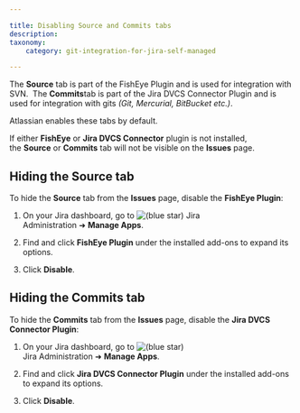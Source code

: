 ```yaml
---

title: Disabling Source and Commits tabs
description:
taxonomy:
    category: git-integration-for-jira-self-managed

---
```

The **Source** tab is part of the FishEye Plugin and is used for integration with SVN.  The **Commits**tab is part of the Jira DVCS Connector Plugin and is used for integration with gits _(Git, Mercurial, BitBucket etc.)_.

Atlassian enables these tabs by default.

If either **FishEye** or **Jira DVCS Connector** plugin is not installed, the **Source** or **Commits** tab will not be visible on the **Issues** page.

## Hiding the Source tab

To hide the **Source** tab from the **Issues** page, disable the **FishEye Plugin**:

1.  On your Jira dashboard, go to ![(blue star)](https://bigbrassband.atlassian.net/wiki/s/-1639011364/6452/8b4898d3c114827e64ec143b4fa79bb76a6cfa5b/_/images/icons/emoticons/star_blue.png) Jira Administration ➜ **Manage Apps**.

2.  Find and click **FishEye Plugin** under the installed add-ons to expand its options.

3.  Click **Disable**.


## Hiding the Commits tab

To hide the **Commits** tab from the **Issues** page, disable the **Jira DVCS Connector Plugin**:

1.  On your Jira dashboard, go to ![(blue star)](https://bigbrassband.atlassian.net/wiki/s/-1639011364/6452/8b4898d3c114827e64ec143b4fa79bb76a6cfa5b/_/images/icons/emoticons/star_blue.png) Jira Administration ➜ **Manage Apps**.

2.  Find and click **Jira DVCS Connector Plugin** under the installed add-ons to expand its options.

3.  Click **Disable**.

